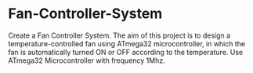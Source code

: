 # Fan-Controller-System
Create a Fan Controller System. The aim of this project is to design a temperature-controlled fan using ATmega32  microcontroller, in which the fan is automatically turned ON or OFF according to the  temperature. Use ATmega32 Microcontroller with frequency 1Mhz. 
